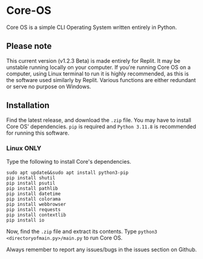 # Core-OS
Core OS is a simple CLI Operating System written entirely in Python.

## Please note
This current version (v1.2.3 Beta) is made entirely for Replit. It may be unstable running locally on your computer. If you're running Core OS on a computer, using Linux terminal to run it is highly recommended, as this is the software used similarly by Replit.
Various functions are either redundant or serve no purpose on Windows.

## Installation
Find the latest release, and download the ```.zip``` file. 
You may have to install Core OS' dependencies. 
```pip``` is required and ```Python 3.11.8``` is recommended for running this software.

### Linux ONLY
Type the following to install Core's dependencies.
```
sudo apt update&&sudo apt install python3-pip
pip install shutil
pip install psutil
pip install pathlib
pip install datetime
pip install colorama
pip install webbrowser
pip install requests
pip install contextlib
pip install io
```

Now, find the ```.zip``` file and extract its contents.
Type ```python3 <directoryofmain.py>/main.py``` to run Core OS.

Always remember to report any issues/bugs in the issues section on Github.
